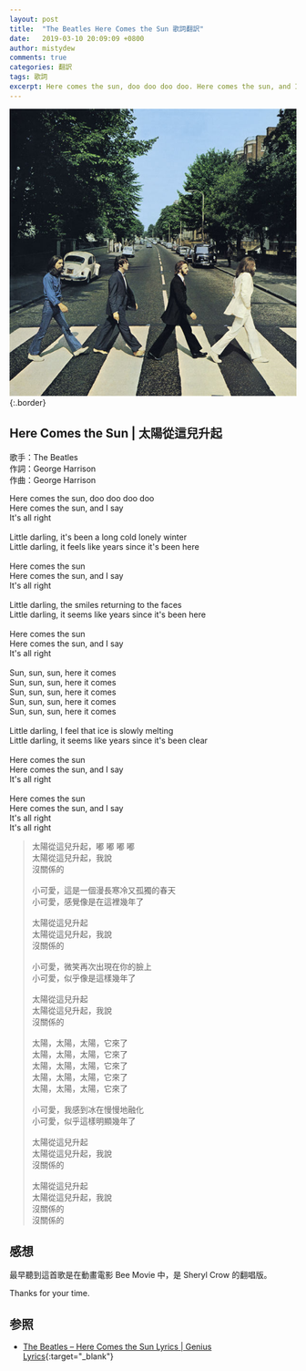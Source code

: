 ```yaml
---
layout: post
title:  "The Beatles Here Comes the Sun 歌詞翻訳"
date:   2019-03-10 20:09:09 +0800
author: mistydew
comments: true
categories: 翻訳
tags: 歌詞
excerpt: Here comes the sun, doo doo doo doo. Here comes the sun, and I say. It's all right.
---
```

![Abbey Road](/images/cover/misc/Abbey%20Road.jpg){:.border}

## Here Comes the Sun | 太陽從這兒升起

歌手：The Beatles<br>
作詞：George Harrison<br>
作曲：George Harrison

<div class="lyric-original">
<p>
Here comes the sun, doo doo doo doo<br>
Here comes the sun, and I say<br>
It's all right<br>
<br>
Little darling, it's been a long cold lonely winter<br>
Little darling, it feels like years since it's been here<br>
<br>
Here comes the sun<br>
Here comes the sun, and I say<br>
It's all right<br>
<br>
Little darling, the smiles returning to the faces<br>
Little darling, it seems like years since it's been here<br>
<br>
Here comes the sun<br>
Here comes the sun, and I say<br>
It's all right<br>
<br>
Sun, sun, sun, here it comes<br>
Sun, sun, sun, here it comes<br>
Sun, sun, sun, here it comes<br>
Sun, sun, sun, here it comes<br>
Sun, sun, sun, here it comes<br>
<br>
Little darling, I feel that ice is slowly melting<br>
Little darling, it seems like years since it's been clear<br>
<br>
Here comes the sun<br>
Here comes the sun, and I say<br>
It's all right<br>
<br>
Here comes the sun<br>
Here comes the sun, and I say<br>
It's all right<br>
It's all right
</p>
</div>

<div class="lyric-translation">
<blockquote>
太陽從這兒升起，嘟 嘟 嘟 嘟<br>
太陽從這兒升起，我說<br>
沒關係的<br>
<br>
小可愛，這是一個漫長寒冷又孤獨的春天<br>
小可愛，感覺像是在這裡幾年了<br>
<br>
太陽從這兒升起<br>
太陽從這兒升起，我說<br>
沒關係的<br>
<br>
小可愛，微笑再次出現在你的臉上<br>
小可愛，似乎像是這樣幾年了<br>
<br>
太陽從這兒升起<br>
太陽從這兒升起，我說<br>
沒關係的<br>
<br>
太陽，太陽，太陽，它來了<br>
太陽，太陽，太陽，它來了<br>
太陽，太陽，太陽，它來了<br>
太陽，太陽，太陽，它來了<br>
太陽，太陽，太陽，它來了<br>
<br>
小可愛，我感到冰在慢慢地融化<br>
小可愛，似乎這樣明顯幾年了<br>
<br>
太陽從這兒升起<br>
太陽從這兒升起，我說<br>
沒關係的<br>
<br>
太陽從這兒升起<br>
太陽從這兒升起，我說<br>
沒關係的<br>
沒關係的
</blockquote>
</div>

## 感想

最早聽到這首歌是在動畫電影 Bee Movie 中，是 Sheryl Crow 的翻唱版。

Thanks for your time.

## 参照

* [The Beatles – Here Comes the Sun Lyrics \| Genius Lyrics](https://genius.com/The-beatles-here-comes-the-sun-lyrics){:target="_blank"}
